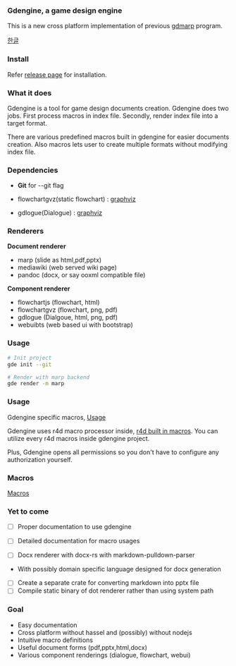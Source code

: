 ### Gdengine, a game design engine

This is a new cross platform implementation of previous
[gdmarp](https://github.com/Simhyeon/gdmarp/) program.

[한글](docs/korean.md)

### Install

Refer [release page](https://github.com/Simhyeon/gdengine/releases/new) for installation.

### What it does

Gdengine is a tool for game design documents creation. Gdengine does two jobs.
First process macros in index file. Secondly, render index file into a target
format.

There are various predefined macros built in gdengine for easier documents
creation. Also macros lets user to create multiple formats without modifying
index file.

### Dependencies

- **Git** for --git flag

- flowchartgvz(static flowchart) : [graphviz](https://graphviz.org/)
- gdlogue(Dialogue) : [graphviz](https://graphviz.org/)

### Renderers

**Document renderer**
- marp (slide as html,pdf,pptx)
- mediawiki (web served wiki page)
- pandoc (docx, or say ooxml compatible file)

**Component renderer**
- flowchartjs (flowchart, html)
- flowchartgvz (flowchart, png, pdf)
- gdlogue (Dialgoue, html, png, pdf)
- webuibts (web based ui with bootstrap)

### Usage

```bash
# Init project 
gde init --git

# Render with marp backend 
gde render -m marp
```

### Usage

Gdengine specific macros, [Usage](docs/usage.md)

Gdengine uses r4d macro processor inside, [r4d built in
macros](https://github.com/Simhyeon/r4d/blob/master/docs/basic_macros.md). You
can utilize every r4d macros inside gdengine project.

Plus, Gdengine opens all permissions so you don't have to configure any authorization
yourself.

### Macros

[Macros](docs/macro.md)

### Yet to come

* [ ] Proper documentation to use gdengine
* [ ] Detailed documentation for macro usages

* [ ] Docx renderer with docx-rs with markdown-pulldown-parser
- With possibly domain specific language designed for docx generation
* [ ] Create a separate crate for converting markdown into pptx file
* [ ] Compile static binary of dot renderer rather than using system path

### Goal

- Easy documentation
- Cross platform without hassel and (possibly) without nodejs
- Intuitive macro definitions
- Useful document forms (pdf,pptx,html,docx)
- Various component renderings (dialogue, flowchart, webui)
